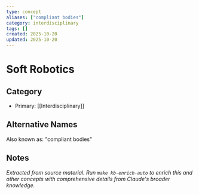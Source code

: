 ```yaml
---
type: concept
aliases: ["compliant bodies"]
category: interdisciplinary
tags: []
created: 2025-10-20
updated: 2025-10-20
---
```


# Soft Robotics

## Category

- Primary: [[Interdisciplinary]]

## Alternative Names

Also known as: "compliant bodies"

## Notes

*Extracted from source material. Run `make kb-enrich-auto` to enrich this and other concepts with comprehensive details from Claude's broader knowledge.*
